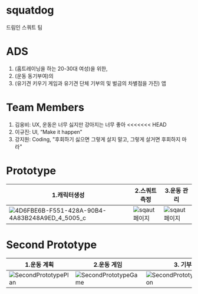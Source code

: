 # squatdog
드림인 스쿼트 팀

# ADS
1. (홈트레이닝을 하는 20-30대 여성)을 위한, 
2. (운동 동기부여)의 
3. (유기견 키우기 게임과 유기견 단체 기부의 및 벌금의 차별점을 가진) 앱

# Team Members
1. 김웅비: UX, 운동은 너무 싫지만 강아지는 너무 좋아
<<<<<<< HEAD
2. 이규진: UI, “Make it happen”
3. 강지원: Coding, "후회하기 싫으면 그렇게 살지 말고, 그렇게 살거면 후회하지 마라"

# Prototype
|1.캐릭터생성|2.스쿼트 측정|3.운동 관리|
|---|---|---|
|![4D6FBE6B-F551-428A-90B4-4A83B248A9ED_4_5005_c](https://user-images.githubusercontent.com/67060797/92296191-e5417480-ef6c-11ea-827a-0644ec434c35.jpeg)|![sqaut페이지](https://user-images.githubusercontent.com/69199411/92296213-13bf4f80-ef6d-11ea-82c7-8fad2a6d31e2.jpeg)|![sqaut페이지](https://user-images.githubusercontent.com/69199411/92296213-13bf4f80-ef6d-11ea-82c7-8fad2a6d31e2.jpeg)|

# Second Prototype
|1.운동 계획|2.운동 게임|3. 기부|
|---|---|---|
|![SecondPrototypePlan](https://user-images.githubusercontent.com/67060797/97308372-25094600-18a4-11eb-8d7b-bc940096efaa.jpeg)|![SecondPrototypeGame](https://user-images.githubusercontent.com/67060797/97308432-33eff880-18a4-11eb-93dd-2b1160e4d2e4.jpeg)|![SecondPrototypeDonation](https://user-images.githubusercontent.com/67060797/97308464-3ce0ca00-18a4-11eb-844d-44cc564afe16.jpeg)|